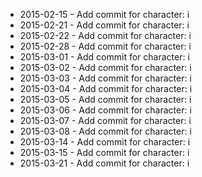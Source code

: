 - 2015-02-15 - Add commit for character: i
- 2015-02-21 - Add commit for character: i
- 2015-02-22 - Add commit for character: i
- 2015-02-28 - Add commit for character: i
- 2015-03-01 - Add commit for character: i
- 2015-03-02 - Add commit for character: i
- 2015-03-03 - Add commit for character: i
- 2015-03-04 - Add commit for character: i
- 2015-03-05 - Add commit for character: i
- 2015-03-06 - Add commit for character: i
- 2015-03-07 - Add commit for character: i
- 2015-03-08 - Add commit for character: i
- 2015-03-14 - Add commit for character: i
- 2015-03-15 - Add commit for character: i
- 2015-03-21 - Add commit for character: i
